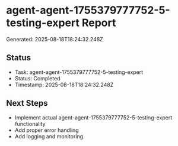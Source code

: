 # agent-agent-1755379777752-5-testing-expert Report

Generated: 2025-08-18T18:24:32.248Z

## Status
- Task: agent-agent-1755379777752-5-testing-expert
- Status: Completed
- Timestamp: 2025-08-18T18:24:32.248Z

## Next Steps
- Implement actual agent-agent-1755379777752-5-testing-expert functionality
- Add proper error handling
- Add logging and monitoring
